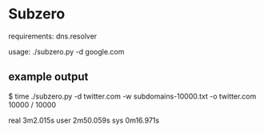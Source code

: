 # Subzero

requirements: dns.resolver

usage: ./subzero.py -d google.com



## example output

$ time ./subzero.py -d twitter.com -w subdomains-10000.txt -o twitter.com
 10000 / 10000


real	3m2.015s
user	2m50.059s
sys	0m16.971s

